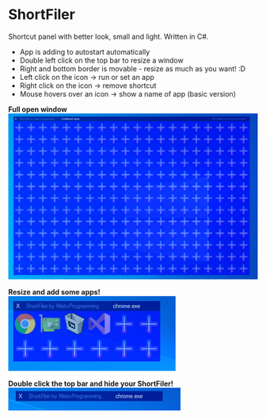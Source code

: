 # ShortFiler
Shortcut panel with better look, small and light. Written in C#.
* App is adding to autostart automatically
* Double left click on the top bar to resize a window
* Right and bottom border is movable - resize as much as you want! :D
* Left click on the icon -> run or set an app
* Right click on the icon -> remove shortcut
* Mouse hovers over an icon -> show a name of app (basic version)

**Full open window**<br/>
![Full window](/images/1.png)

**Resize and add some apps!**<br/>
![With some apps, resized](/images/2.png)

**Double click the top bar and hide your ShortFiler!**<br/>
![Hide to the top bar](/images/3.png)
